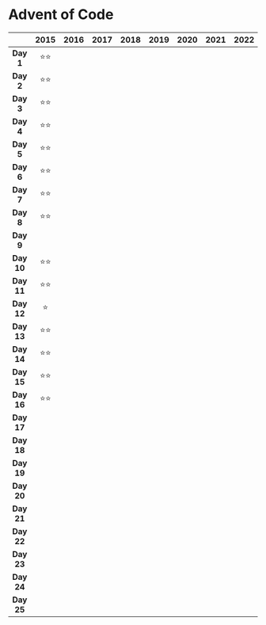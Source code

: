 # Advent of Code

|            | **2015** | **2016** | **2017** | **2018** | **2019** | **2020** | **2021** | **2022** | **2023** |
|:----------:|:--------:|:--------:|:--------:|:--------:|:--------:|:--------:|:--------:|:--------:|:--------:|
| **Day 1**  |    ⭐⭐    |          |          |          |          |          |          |          |    ⭐⭐    |
| **Day 2**  |    ⭐⭐    |          |          |          |          |          |          |          |    ⭐⭐    |
| **Day 3**  |    ⭐⭐    |          |          |          |          |          |          |          |    ⭐⭐    |
| **Day 4**  |    ⭐⭐    |          |          |          |          |          |          |          |    ⭐⭐    |
| **Day 5**  |    ⭐⭐    |          |          |          |          |          |          |          |    ⭐⭐    |
| **Day 6**  |    ⭐⭐    |          |          |          |          |          |          |          |    ⭐⭐    |
| **Day 7**  |    ⭐⭐    |          |          |          |          |          |          |          |    ⭐⭐    |
| **Day 8**  |    ⭐⭐    |          |          |          |          |          |          |          |    ⭐⭐    |
| **Day 9**  |          |          |          |          |          |          |          |          |    ⭐⭐    |
| **Day 10** |    ⭐⭐    |          |          |          |          |          |          |          |    ⭐     |
| **Day 11** |    ⭐⭐    |          |          |          |          |          |          |          |    ⭐⭐    |
| **Day 12** |    ⭐     |          |          |          |          |          |          |          |    ⭐     |
| **Day 13** |    ⭐⭐    |          |          |          |          |          |          |          |    ⭐     |
| **Day 14** |    ⭐⭐    |          |          |          |          |          |          |          |    ⭐     |
| **Day 15** |    ⭐⭐    |          |          |          |          |          |          |          |    ⭐⭐    |
| **Day 16** |    ⭐⭐    |          |          |          |          |          |          |          |          |
| **Day 17** |          |          |          |          |          |          |          |          |          |
| **Day 18** |          |          |          |          |          |          |          |          |          |
| **Day 19** |          |          |          |          |          |          |          |          |    ⭐     |
| **Day 20** |          |          |          |          |          |          |          |          |    ⭐⭐    |
| **Day 21** |          |          |          |          |          |          |          |          |    ⭐     |
| **Day 22** |          |          |          |          |          |          |          |          |          |
| **Day 23** |          |          |          |          |          |          |          |          |          |
| **Day 24** |          |          |          |          |          |          |          |          |    ⭐     |
| **Day 25** |          |          |          |          |          |          |          |          |          |
